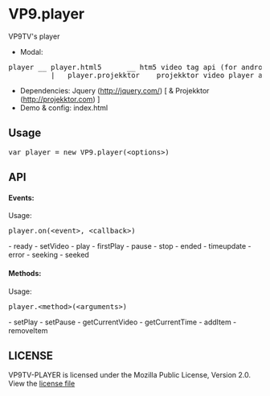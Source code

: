 VP9.player
==========

VP9TV's player

- Modal:
<pre>player __ player.html5      __ htm5 video tag api (for android mobile)
          |__ player.projekktor __ projekktor video player api (for desktop version)</pre>
- Dependencies: Jquery (http://jquery.com/) [ & Projekktor (http://projekktor.com) ]
- Demo & config: index.html

<h2>Usage</h2>
<pre>var player = new VP9.player(&lt;options&gt;)</pre>

<h2>API</h2>
<h4>Events:</h4>
Usage: <pre>player.on(&lt;event&gt;, &lt;callback&gt;)</pre>
- ready
- setVideo
- play
- firstPlay
- pause
- stop
- ended
- timeupdate
- error
- seeking
- seeked

<h4>Methods:</h4>
Usage: <pre>player.&lt;method&gt;(&lt;arguments&gt;)</pre>
- setPlay
- setPause
- getCurrentVideo
- getCurrentTime
- addItem
- removeItem

<h2>LICENSE</h2>
VP9TV-PLAYER is licensed under the Mozilla Public License, Version 2.0. View the <a href="https://github.com/maxinminax/VP9.player/blob/master/LICENSE">license file</a>
